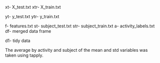 xt- X_test.txt
xtr- X_train.txt

yt- y_test.txt
ytr- y_train.txt

f- features.txt
st- subject_test.txt
str- subject_train.txt
a- activity_labels.txt
df- merged data frame

d1- tidy data

The average by activity and subject of the mean and std variables was taken using tapply.
